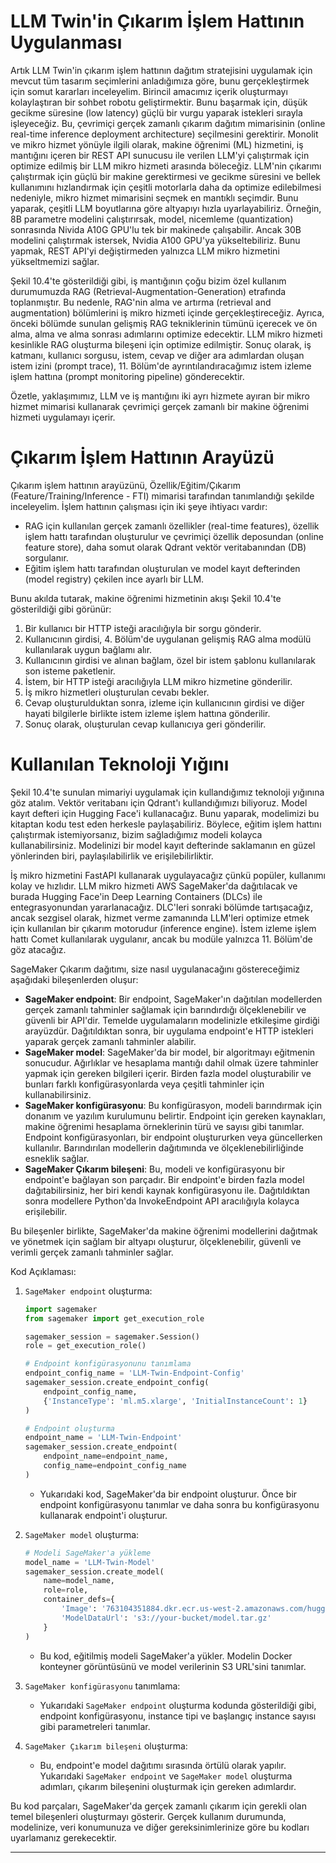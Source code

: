 # LLM Twin'in Çıkarım İşlem Hattının Uygulanması

Artık LLM Twin'in çıkarım işlem hattının dağıtım stratejisini uygulamak için mevcut tüm tasarım seçimlerini anladığımıza göre, bunu gerçekleştirmek için somut kararları inceleyelim. Birincil amacımız içerik oluşturmayı kolaylaştıran bir sohbet robotu geliştirmektir. Bunu başarmak için, düşük gecikme süresine (low latency) güçlü bir vurgu yaparak istekleri sırayla işleyeceğiz. Bu, çevrimiçi gerçek zamanlı çıkarım dağıtım mimarisinin (online real-time inference deployment architecture) seçilmesini gerektirir. Monolit ve mikro hizmet yönüyle ilgili olarak, makine öğrenimi (ML) hizmetini, iş mantığını içeren bir REST API sunucusu ile verilen LLM'yi çalıştırmak için optimize edilmiş bir LLM mikro hizmeti arasında böleceğiz. LLM'nin çıkarımı çalıştırmak için güçlü bir makine gerektirmesi ve gecikme süresini ve bellek kullanımını hızlandırmak için çeşitli motorlarla daha da optimize edilebilmesi nedeniyle, mikro hizmet mimarisini seçmek en mantıklı seçimdir. Bunu yaparak, çeşitli LLM boyutlarına göre altyapıyı hızla uyarlayabiliriz. Örneğin, 8B parametre modelini çalıştırırsak, model, nicemleme (quantization) sonrasında Nivida A10G GPU'lu tek bir makinede çalışabilir. Ancak 30B modelini çalıştırmak istersek, Nvidia A100 GPU'ya yükseltebiliriz. Bunu yapmak, REST API'yi değiştirmeden yalnızca LLM mikro hizmetini yükseltmemizi sağlar.

Şekil 10.4'te gösterildiği gibi, iş mantığının çoğu bizim özel kullanım durumumuzda RAG (Retrieval-Augmentation-Generation) etrafında toplanmıştır. Bu nedenle, RAG'nin alma ve artırma (retrieval and augmentation) bölümlerini iş mikro hizmeti içinde gerçekleştireceğiz. Ayrıca, önceki bölümde sunulan gelişmiş RAG tekniklerinin tümünü içerecek ve ön alma, alma ve alma sonrası adımlarını optimize edecektir. LLM mikro hizmeti kesinlikle RAG oluşturma bileşeni için optimize edilmiştir. Sonuç olarak, iş katmanı, kullanıcı sorgusu, istem, cevap ve diğer ara adımlardan oluşan istem izini (prompt trace), 11. Bölüm'de ayrıntılandıracağımız istem izleme işlem hattına (prompt monitoring pipeline) gönderecektir.

Özetle, yaklaşımımız, LLM ve iş mantığını iki ayrı hizmete ayıran bir mikro hizmet mimarisi kullanarak çevrimiçi gerçek zamanlı bir makine öğrenimi hizmeti uygulamayı içerir.

# Çıkarım İşlem Hattının Arayüzü

Çıkarım işlem hattının arayüzünü, Özellik/Eğitim/Çıkarım (Feature/Training/Inference - FTI) mimarisi tarafından tanımlandığı şekilde inceleyelim. İşlem hattının çalışması için iki şeye ihtiyacı vardır:
- RAG için kullanılan gerçek zamanlı özellikler (real-time features), özellik işlem hattı tarafından oluşturulur ve çevrimiçi özellik deposundan (online feature store), daha somut olarak Qdrant vektör veritabanından (DB) sorgulanır.
- Eğitim işlem hattı tarafından oluşturulan ve model kayıt defterinden (model registry) çekilen ince ayarlı bir LLM.

Bunu akılda tutarak, makine öğrenimi hizmetinin akışı Şekil 10.4'te gösterildiği gibi görünür:
1. Bir kullanıcı bir HTTP isteği aracılığıyla bir sorgu gönderir.
2. Kullanıcının girdisi, 4. Bölüm'de uygulanan gelişmiş RAG alma modülü kullanılarak uygun bağlamı alır.
3. Kullanıcının girdisi ve alınan bağlam, özel bir istem şablonu kullanılarak son isteme paketlenir.
4. İstem, bir HTTP isteği aracılığıyla LLM mikro hizmetine gönderilir.
5. İş mikro hizmetleri oluşturulan cevabı bekler.
6. Cevap oluşturulduktan sonra, izleme için kullanıcının girdisi ve diğer hayati bilgilerle birlikte istem izleme işlem hattına gönderilir.
7. Sonuç olarak, oluşturulan cevap kullanıcıya geri gönderilir.

# Kullanılan Teknoloji Yığını

Şekil 10.4'te sunulan mimariyi uygulamak için kullandığımız teknoloji yığınına göz atalım. Vektör veritabanı için Qdrant'ı kullandığımızı biliyoruz. Model kayıt defteri için Hugging Face'i kullanacağız. Bunu yaparak, modelimizi bu kitaptan kodu test eden herkesle paylaşabiliriz. Böylece, eğitim işlem hattını çalıştırmak istemiyorsanız, bizim sağladığımız modeli kolayca kullanabilirsiniz. Modelinizi bir model kayıt defterinde saklamanın en güzel yönlerinden biri, paylaşılabilirlik ve erişilebilirliktir.

İş mikro hizmetini FastAPI kullanarak uygulayacağız çünkü popüler, kullanımı kolay ve hızlıdır. LLM mikro hizmeti AWS SageMaker'da dağıtılacak ve burada Hugging Face'in Deep Learning Containers (DLCs) ile entegrasyonundan yararlanacağız. DLC'leri sonraki bölümde tartışacağız, ancak sezgisel olarak, hizmet verme zamanında LLM'leri optimize etmek için kullanılan bir çıkarım motorudur (inference engine). İstem izleme işlem hattı Comet kullanılarak uygulanır, ancak bu modüle yalnızca 11. Bölüm'de göz atacağız.

SageMaker Çıkarım dağıtımı, size nasıl uygulanacağını göstereceğimiz aşağıdaki bileşenlerden oluşur:
- **SageMaker endpoint**: Bir endpoint, SageMaker'ın dağıtılan modellerden gerçek zamanlı tahminler sağlamak için barındırdığı ölçeklenebilir ve güvenli bir API'dir. Temelde uygulamaların modelinizle etkileşime girdiği arayüzdür. Dağıtıldıktan sonra, bir uygulama endpoint'e HTTP istekleri yaparak gerçek zamanlı tahminler alabilir.
- **SageMaker model**: SageMaker'da bir model, bir algoritmayı eğitmenin sonucudur. Ağırlıklar ve hesaplama mantığı dahil olmak üzere tahminler yapmak için gereken bilgileri içerir. Birden fazla model oluşturabilir ve bunları farklı konfigürasyonlarda veya çeşitli tahminler için kullanabilirsiniz.
- **SageMaker konfigürasyonu**: Bu konfigürasyon, modeli barındırmak için donanım ve yazılım kurulumunu belirtir. Endpoint için gereken kaynakları, makine öğrenimi hesaplama örneklerinin türü ve sayısı gibi tanımlar. Endpoint konfigürasyonları, bir endpoint oluştururken veya güncellerken kullanılır. Barındırılan modellerin dağıtımında ve ölçeklenebilirliğinde esneklik sağlar.
- **SageMaker Çıkarım bileşeni**: Bu, modeli ve konfigürasyonu bir endpoint'e bağlayan son parçadır. Bir endpoint'e birden fazla model dağıtabilirsiniz, her biri kendi kaynak konfigürasyonu ile. Dağıtıldıktan sonra modellere Python'da InvokeEndpoint API aracılığıyla kolayca erişilebilir.

Bu bileşenler birlikte, SageMaker'da makine öğrenimi modellerini dağıtmak ve yönetmek için sağlam bir altyapı oluşturur, ölçeklenebilir, güvenli ve verimli gerçek zamanlı tahminler sağlar.

Kod Açıklaması:

1. `SageMaker endpoint` oluşturma:
   ```python
   import sagemaker
   from sagemaker import get_execution_role

   sagemaker_session = sagemaker.Session()
   role = get_execution_role()

   # Endpoint konfigürasyonunu tanımlama
   endpoint_config_name = 'LLM-Twin-Endpoint-Config'
   sagemaker_session.create_endpoint_config(
       endpoint_config_name,
       {'InstanceType': 'ml.m5.xlarge', 'InitialInstanceCount': 1}
   )

   # Endpoint oluşturma
   endpoint_name = 'LLM-Twin-Endpoint'
   sagemaker_session.create_endpoint(
       endpoint_name=endpoint_name,
       config_name=endpoint_config_name
   )
   ```

   - Yukarıdaki kod, SageMaker'da bir endpoint oluşturur. Önce bir endpoint konfigürasyonu tanımlar ve daha sonra bu konfigürasyonu kullanarak endpoint'i oluşturur.

2. `SageMaker model` oluşturma:
   ```python
   # Modeli SageMaker'a yükleme
   model_name = 'LLM-Twin-Model'
   sagemaker_session.create_model(
       name=model_name,
       role=role,
       container_defs={
           'Image': '763104351884.dkr.ecr.us-west-2.amazonaws.com/huggingface-pytorch-inference:1.12.0-transformers4.20.1-gpu-py38-cu116-ubuntu20.04',
           'ModelDataUrl': 's3://your-bucket/model.tar.gz'
       }
   )
   ```

   - Bu kod, eğitilmiş modeli SageMaker'a yükler. Modelin Docker konteyner görüntüsünü ve model verilerinin S3 URL'sini tanımlar.

3. `SageMaker konfigürasyonu` tanımlama:
   - Yukarıdaki `SageMaker endpoint` oluşturma kodunda gösterildiği gibi, endpoint konfigürasyonu, instance tipi ve başlangıç instance sayısı gibi parametreleri tanımlar.

4. `SageMaker Çıkarım bileşeni` oluşturma:
   - Bu, endpoint'e model dağıtımı sırasında örtülü olarak yapılır. Yukarıdaki `SageMaker endpoint` ve `SageMaker model` oluşturma adımları, çıkarım bileşenini oluşturmak için gereken adımlardır.

Bu kod parçaları, SageMaker'da gerçek zamanlı çıkarım için gerekli olan temel bileşenleri oluşturmayı gösterir. Gerçek kullanım durumunda, modelinize, veri konumunuza ve diğer gereksinimlerinize göre bu kodları uyarlamanız gerekecektir.

---

